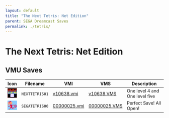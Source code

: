 ```yaml
---
layout: default
title: "The Next Tetris: Net Edition"
parent: SEGA Dreamcast Saves
permalink: ./tetris/
---
```

# The Next Tetris: Net Edition

## VMU Saves

| Icon | Filename | VMI | VMS | Description |
|------|----------|-----|-----|-------------|
| ![The Next Tetris: Net Edition](../icons/NEXTTETRIS01.GIF) | `NEXTTETRIS01` | [v10638.vmi](v10638.vmi) | [v10638.VMS](v10638.VMS) | One level 4 and One level five  |
| ![The Next Tetris: Net Edition](../icons/SEGATETRIS00.GIF) | `SEGATETRIS00` | [00000025.vmi](00000025.vmi) | [00000025.VMS](00000025.VMS) | Perfect Save! All Open! |
